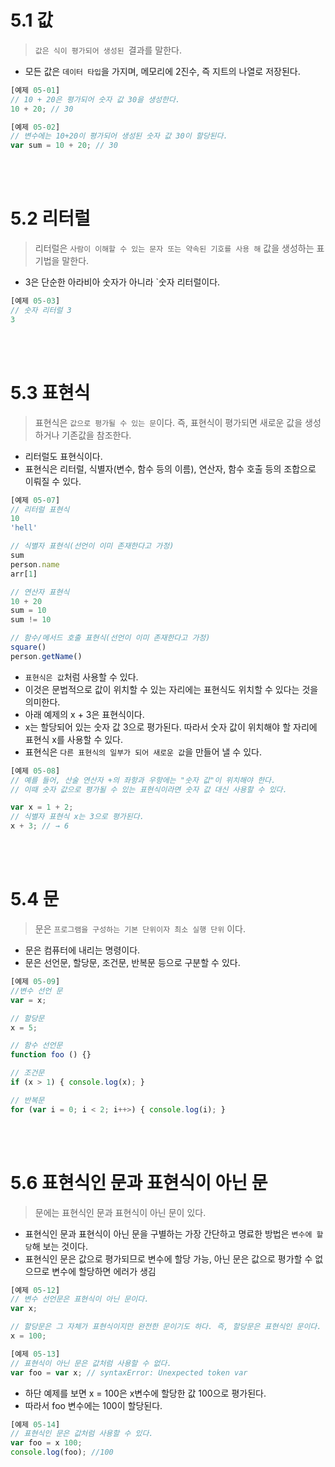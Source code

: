 # 5.1 값

> `값은 식이 평가되어 생성된 `결과를 말한다.

- 모든 값은 `데이터 타입`을 가지며, 메모리에 2진수, 즉 지트의 나열로 저장된다.

```jsx
[예제 05-01]
// 10 + 20은 평가되어 숫자 값 30을 생성한다.
10 + 20; // 30
```

```jsx
[예제 05-02]
// 변수에는 10+20이 평가되어 생성된 숫자 값 30이 할당된다.
var sum = 10 + 20; // 30
```

<br>
<br>

# 5.2 리터럴

> 리터럴은 `사람이 이해할 수 있는 문자 또는 약속된 기호를 사용 해` 값을 생성하는 표기법을 말한다.

- 3은 단순한 아라비아 숫자가 아니라 `숫자 리터럴이다.

```jsx
[예제 05-03]
// 숫자 리터럴 3
3
```

<br>
<br>

# 5.3 표현식

> 표현식은 `값으로 평가될 수 있는 문`이다. 즉, 표현식이 평가되면 새로운 값을 생성하거나 기존값을 참조한다.

- 리터럴도 표현식이다.
- 표현식은 리터럴, 식별자(변수, 함수 등의 이름), 연산자, 함수 호출 등의 조합으로 이뤄질 수 있다.

```jsx
[예제 05-07]
// 리터럴 표현식
10
'hell'

// 식별자 표현식(선언이 이미 존재한다고 가정)
sum
person.name
arr[1]

// 연산자 표현식
10 + 20
sum = 10
sum != 10

// 함수/메서드 호출 표현식(선언이 이미 존재한다고 가정)
square()
person.getName()
```

- `표현식은 값`처럼 사용할 수 있다.
- 이것은 문법적으로 값이 위치할 수 있는 자리에는 표현식도 위치할 수 있다는 것을 의미한다.
- 아래 예제의 x + 3은 표현식이다.
- x는 할당되어 있는 숫자 값 3으로 평가된다. 따라서 숫자 값이 위치해야 할 자리에 표현식 x를 사용할 수 있다.
- 표현식은 `다른 표현식의 일부가 되어 새로운 값`을 만들어 낼 수 있다.

```jsx
[예제 05-08]
// 예를 들어, 산술 연산자 +의 좌항과 우항에는 "숫자 값"이 위치해야 한다.
// 이때 숫자 값으로 평가될 수 있는 표현식이라면 숫자 값 대신 사용할 수 있다.

var x = 1 + 2;
// 식별자 표현식 x는 3으로 평가된다.
x + 3; // → 6
```

<br>
<br>

# 5.4 문

> 문은 `프로그램을 구성하는 기본 단위이자 최소 실행 단위` 이다.

- 문은 컴퓨터에 내리는 명령이다.
- 문은 선언문, 할당문, 조건문, 반복문 등으로 구분할 수 있다.

```jsx
[예제 05-09]
//변수 선언 문
var = x;

// 할당문
x = 5;

// 함수 선언문
function foo () {}

// 조건문
if (x > 1) { console.log(x); }

// 반복문
for (var i = 0; i < 2; i++>) { console.log(i); }
```

<br>
<br>

# 5.6 표현식인 문과 표현식이 아닌 문

> 문에는 표현식인 문과 표현식이 아닌 문이 있다.

- 표현식인 문과 표현식이 아닌 문을 구별하는 가장 간단하고 명료한 방법은 `변수에 할당`해 보는 것이다.
- 표현식인 문은 값으로 평가되므로 변수에 할당 가능, 아닌 문은 값으로 평가할 수 없으므로 변수에 할당하면 에러가 생김

```jsx
[예제 05-12]
// 변수 선언문은 표현식이 아닌 문이다.
var x;

// 할당문은 그 자체가 표현식이지만 완전한 문이기도 하다. 즉, 할당문은 표현식인 문이다.
x = 100;
```

```jsx
[예제 05-13]
// 표현식이 아닌 문은 값처럼 사용할 수 없다.
var foo = var x; // syntaxError: Unexpected token var
```

- 하단 예제를 보면 x = 100은 x변수에 할당한 값 100으로 평가된다.
- 따라서 foo 변수에는 100이 할당된다.

```jsx
[예제 05-14]
// 표현식인 문은 값처럼 사용할 수 있다.
var foo = x 100;
console.log(foo); //100
```
